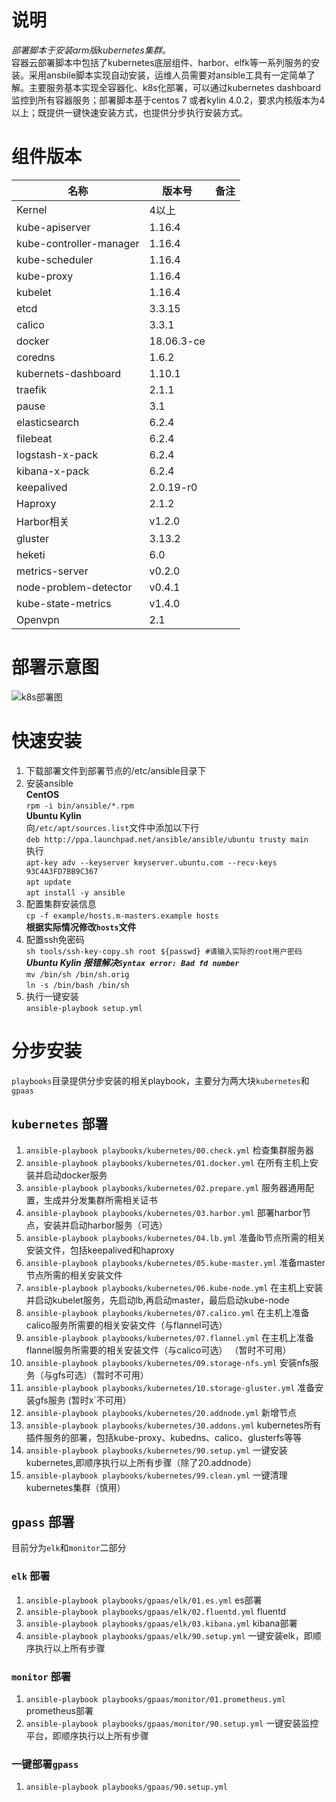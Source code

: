 # 说明
*部署脚本于安装arm版kubernetes集群。*  
容器云部署脚本中包括了kubernetes底层组件、harbor、elfk等一系列服务的安装。采用ansbile脚本实现自动安装，运维人员需要对ansible工具有一定简单了解。主要服务基本实现全容器化、k8s化部署，可以通过kubernetes dashboard监控到所有容器服务；部署脚本基于centos 7 或者kylin 4.0.2，要求内核版本为4以上；既提供一键快速安装方式，也提供分步执行安装方式。
# 组件版本
| 名称                    | 版本号       | 备注     |
|-------------------------|--------------|----------|
| Kernel                  | 4以上        |          |
| kube-apiserver          | 1.16.4       |          |
| kube-controller-manager | 1.16.4       |          |
| kube-scheduler          | 1.16.4       |          |
| kube-proxy              | 1.16.4       |          |
| kubelet                 | 1.16.4       |          |
| etcd                    | 3.3.15       |          |
| calico                  | 3.3.1        |          |
| docker                  | 18.06.3-ce   |          |
| coredns                 | 1.6.2        |          |
| kubernets-dashboard     | 1.10.1       |          |
| traefik                 | 2.1.1        |          |
| pause                   | 3.1          |          |
| elasticsearch           | 6.2.4        |          |
| filebeat                | 6.2.4        |          |
| logstash-x-pack         | 6.2.4        |          |
| kibana-x-pack           | 6.2.4        |          |
| keepalived              | 2.0.19-r0    |          |
| Haproxy                 | 2.1.2        |          |
| Harbor相关              | v1.2.0       |          |
| gluster                 | 3.13.2       |          |
| heketi                  | 6.0          |          |
| metrics-server          | v0.2.0       |          |
| node-problem-detector   | v0.4.1       |          |
| kube-state-metrics      | v1.4.0       |          |
| Openvpn                 | 2.1          |          |

# 部署示意图
![k8s部署图](https://github.com/toyangdon/k8s_deploy/blob/master/kubernetes%20%E7%BB%84%E7%BB%87%E5%9B%BE.png)
# 快速安装
1. 下载部署文件到部署节点的/etc/ansible目录下  
2. 安装ansible  
**CentOS**   
`rpm -i bin/ansible/*.rpm`  
**Ubuntu Kylin**  
向`/etc/apt/sources.list`文件中添加以下行  
`deb http://ppa.launchpad.net/ansible/ansible/ubuntu trusty main`  
执行  
`apt-key adv --keyserver keyserver.ubuntu.com --recv-keys 93C4A3FD7BB9C367`  
`apt update`  
`apt install -y ansible`  
3. 配置集群安装信息  
`cp -f example/hosts.m-masters.example hosts`  
**根据实际情况修改`hosts`文件**  
4. 配置ssh免密码  
`sh tools/ssh-key-copy.sh root ${passwd} #请输入实际的root用户密码`  
***Ubuntu Kylin 报错解决`Syntax error: Bad fd number`***  
`mv /bin/sh /bin/sh.orig`  
`ln -s /bin/bash /bin/sh`  
5. 执行一键安装  
`ansible-playbook setup.yml`  

# 分步安装
`playbooks`目录提供分步安装的相关playbook，主要分为两大块`kubernetes`和`gpaas`
## `kubernetes` 部署
1. `ansible-playbook playbooks/kubernetes/00.check.yml` 检查集群服务器
1. `ansible-playbook playbooks/kubernetes/01.docker.yml` 在所有主机上安装并启动docker服务
2. `ansible-playbook playbooks/kubernetes/02.prepare.yml` 服务器通用配置，生成并分发集群所需相关证书
3. `ansible-playbook playbooks/kubernetes/03.harbor.yml` 部署harbor节点，安装并启动harbor服务（可选）
4. `ansible-playbook playbooks/kubernetes/04.lb.yml` 准备lb节点所需的相关安装文件，包括keepalived和haproxy
5. `ansible-playbook playbooks/kubernetes/05.kube-master.yml` 准备master节点所需的相关安装文件
6. `ansible-playbook playbooks/kubernetes/06.kube-node.yml` 在主机上安装并启动kubelet服务，先启动lb,再启动master，最后启动kube-node
7. `ansible-playbook playbooks/kubernetes/07.calico.yml` 在主机上准备calico服务所需要的相关安装文件（与flannel可选）
8. `ansible-playbook playbooks/kubernetes/07.flannel.yml` 在主机上准备flannel服务所需要的相关安装文件（与calico可选） （暂时不可用）
9. `ansible-playbook playbooks/kubernetes/09.storage-nfs.yml` 安装nfs服务（与gfs可选）（暂时不可用）
10. `ansible-playbook playbooks/kubernetes/10.storage-gluster.yml` 准备安装gfs服务 (暂时x`不可用）
11. `ansible-playbook playbooks/kubernetes/20.addnode.yml` 新增节点
12. `ansible-playbook playbooks/kubernetes/30.addons.yml` kubernetes所有插件服务的部署，包括kube-proxy、kubedns、calico、glusterfs等等
13. `ansible-playbook playbooks/kubernetes/90.setup.yml` 一键安装kubernetes,即顺序执行以上所有步骤（除了20.addnode）
14. `ansible-playbook playbooks/kubernetes/99.clean.yml` 一键清理kubernetes集群（慎用）

## `gpass` 部署
目前分为`elk`和`monitor`二部分

### `elk` 部署
1. `ansible-playbook playbooks/gpaas/elk/01.es.yml` es部署
3. `ansible-playbook playbooks/gpaas/elk/02.fluentd.yml` fluentd
4. `ansible-playbook playbooks/gpaas/elk/03.kibana.yml` kibana部署
5. `ansible-playbook playbooks/gpaas/elk/90.setup.yml` 一键安装elk，即顺序执行以上所有步骤  

### `monitor` 部署
1. `ansible-playbook playbooks/gpaas/monitor/01.prometheus.yml` prometheus部署
2. `ansible-playbook playbooks/gpaas/monitor/90.setup.yml` 一键安装监控平台，即顺序执行以上所有步骤

### 一键部署`gpass`
1. `ansible-playbook playbooks/gpaas/90.setup.yml`
